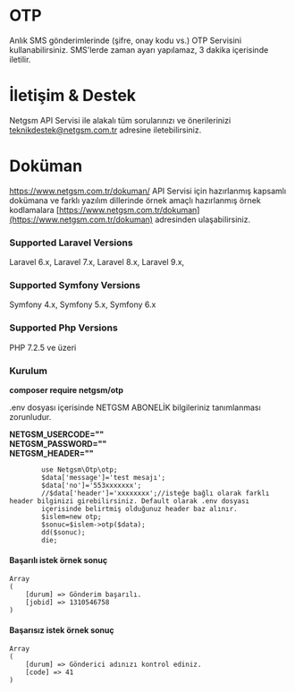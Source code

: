 


# OTP 

Anlık SMS gönderimlerinde (şifre, onay kodu vs.) OTP Servisini kullanabilirsiniz.
SMS'lerde zaman ayarı yapılamaz, 3 dakika içerisinde iletilir.

# İletişim & Destek

 Netgsm API Servisi ile alakalı tüm sorularınızı ve önerilerinizi teknikdestek@netgsm.com.tr adresine iletebilirsiniz.


# Doküman 
https://www.netgsm.com.tr/dokuman/
 API Servisi için hazırlanmış kapsamlı dokümana ve farklı yazılım dillerinde örnek amaçlı hazırlanmış örnek kodlamalara 
 [https://www.netgsm.com.tr/dokuman](https://www.netgsm.com.tr/dokuman) adresinden ulaşabilirsiniz.


### Supported Laravel Versions

Laravel 6.x, Laravel 7.x, Laravel 8.x, Laravel 9.x, 

### Supported Symfony Versions

Symfony 4.x, Symfony 5.x, Symfony 6.x

### Supported Php Versions

PHP 7.2.5 ve üzeri

### Kurulum

<b>composer require netgsm/otp </b>

.env  dosyası içerisinde NETGSM ABONELİK bilgileriniz tanımlanması zorunludur.  

<b>NETGSM_USERCODE=""</b>  
<b>NETGSM_PASSWORD=""</b>  
<b>NETGSM_HEADER=""</b>  



```     
        use Netgsm\Otp\otp;
        $data['message']='test mesajı';
        $data['no']='553xxxxxxx';
        //$data['header']='xxxxxxxx';//isteğe bağlı olarak farklı header bilginizi girebilirsiniz. Default olarak .env dosyası  
        içerisinde belirtmiş olduğunuz header baz alınır.
        $islem=new otp;
        $sonuc=$islem->otp($data);
        dd($sonuc);
        die;
```

#### Başarılı istek örnek sonuç

```
Array
(
    [durum] => Gönderim başarılı.
    [jobid] => 1310546758
)

```

#### Başarısız istek örnek sonuç

```
Array
(
    [durum] => Gönderici adınızı kontrol ediniz.
    [code] => 41
)

```
